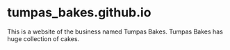 # tumpas_bakes.github.io
 This is a website of the business named Tumpas Bakes. Tumpas Bakes has huge collection of cakes.
